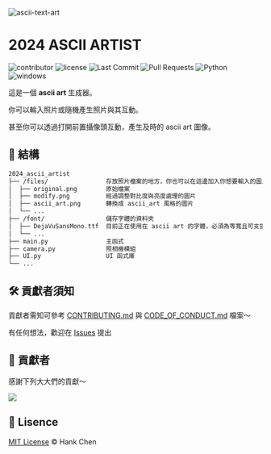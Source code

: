 ![ascii-text-art](https://github.com/user-attachments/assets/2f304d18-22df-4995-bd1f-18445d09078b)              
# 2024 ASCII ARTIST
![contributor](https://img.shields.io/github/contributors/boyan1001/2024_ascii_artist?style=for-the-badge)
![license](https://img.shields.io/github/license/boyan1001/2024_ascii_artist?style=for-the-badge)
![Last Commit](https://img.shields.io/github/last-commit/boyan1001/2024_ascii_artist?style=for-the-badge)
![Pull Requests](https://img.shields.io/github/issues-pr/boyan1001/2024_ascii_artist?style=for-the-badge)
![Python](https://img.shields.io/badge/Python-14354C.svg?logo=python&logoColor=white&style=for-the-badge)
![windows](https://img.shields.io/badge/windows-0078D6?logo=windows&logoColor=white&style=for-the-badge)



這是一個 **ascii art** 生成器。  
  
你可以輸入照片或隨機產生照片與其互動。  
  
甚至你可以透過打開前置攝像頭互動，產生及時的 ascii art 圖像。  　

## 🧱 結構

```sh
2024_ascii_artist
├── /files/                存放照片檔案的地方，你也可以在這邊加入你想要輸入的圖片  
│  ├── original.png        原始檔案
│  ├── modify.png          經過調整對比度與亮度處理的圖片
│  ├── ascii_art.png       轉換成 ascii_art 風格的圖片
│  └── ...
├── /font/                 儲存字體的資料夾  
│  ├── DejaVuSansMono.ttf  目前正在使用在 ascii art 的字體，必須為等寬且可支援 window 環境的字體  
│  └── ...
├── main.py                主函式
├── camera.py              照相機模組  
├── UI.py                  UI 函式庫  
└── ...
```

## 🛠️ 貢獻者須知  

貢獻者需知可參考 [CONTRIBUTING.md](CONTRIBUTING.md) 與 [CODE_OF_CONDUCT.md](CODE_OF_CONDUCT.md) 檔案～  
  
有任何想法，歡迎在 [Issues](https://github.com/boyan1001/boyan_csie_notebook/issues) 提出  

## 💪 貢獻者
感謝下列大大們的貢獻～  
  
<a href="https://github.com/boyan1001/2024_ascii_artist/graphs/contributors">
  <img src="https://contrib.rocks/image?repo=boyan1001/2024_ascii_artist" />
</a>


## 🪪 Lisence  
[MIT License](LICENSE) © Hank Chen  
